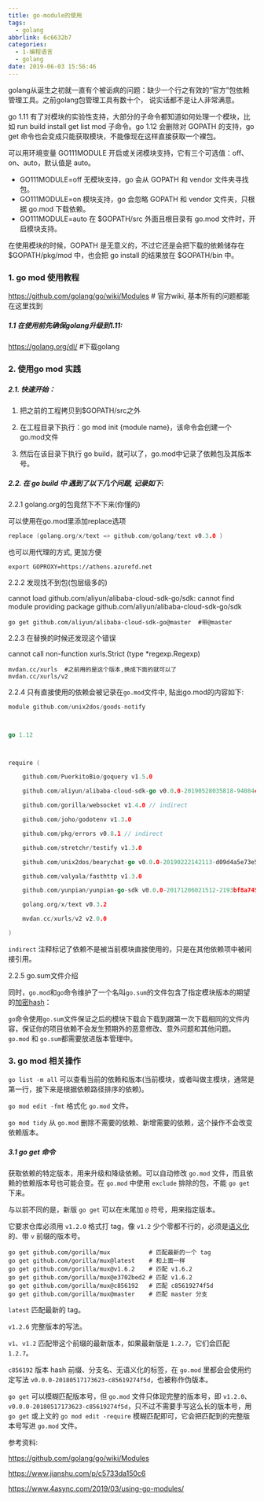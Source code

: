 ```yaml
---
title: go-module的使用
tags:
  - golang
abbrlink: 6c6632b7
categories:
  - 1-编程语言
  - golang
date: 2019-06-03 15:56:46
---
```




golang从诞生之初就一直有个被诟病的问题：缺少一个行之有效的“官方”包依赖管理工具。之前golang包管理工具有数十个， 说实话都不是让人非常满意。

go 1.11 有了对模块的实验性支持，大部分的子命令都知道如何处理一个模块，比如 run build install get list mod 子命令。go 1.12 会删除对 GOPATH 的支持，go get 命令也会变成只能获取模块，不能像现在这样直接获取一个裸包。





可以用环境变量 GO111MODULE 开启或关闭模块支持，它有三个可选值：off、on、auto，默认值是 auto。

- GO111MODULE=off 无模块支持，go 会从 GOPATH 和 vendor 文件夹寻找包。
- GO111MODULE=on 模块支持，go 会忽略 GOPATH 和 vendor 文件夹，只根据 go.mod 下载依赖。
- GO111MODULE=auto 在 $GOPATH/src 外面且根目录有 go.mod 文件时，开启模块支持。

在使用模块的时候，GOPATH 是无意义的，不过它还是会把下载的依赖储存在 $GOPATH/pkg/mod 中，也会把 go install 的结果放在 $GOPATH/bin 中。

<!-- more -->

### 1. go mod 使用教程

https://github.com/golang/go/wiki/Modules # 官方wiki, 基本所有的问题都能在这里找到



##### 1.1 在使用前先确保golang升级到1.11:

https://golang.org/dl/ #下载golang



### 2. 使用go mod 实践



##### 2.1. 快速开始：

1. 把之前的工程拷贝到$GOPATH/src之外

2. 在工程目录下执行：go mod init {module name}，该命令会创建一个go.mod文件

3. 然后在该目录下执行 go build，就可以了，go.mod中记录了依赖包及其版本号。

   

##### 2.2. 在 go build 中 遇到了以下几个问题, 记录如下:



2.2.1 golang.org的包竟然下不下来(你懂的)

可以使用在go.mod里添加replace选项

```go
replace (golang.org/x/text => github.com/golang/text v0.3.0 )
```

 也可以用代理的方式, 更加方便

```shell
export GOPROXY=https://athens.azurefd.net
```



2.2.2 发现找不到包(包层级多的)

cannot load github.com/aliyun/alibaba-cloud-sdk-go/sdk: cannot find module providing package github.com/aliyun/alibaba-cloud-sdk-go/sdk

```shell
go get github.com/aliyun/alibaba-cloud-sdk-go@master  #带@master
```



2.2.3 在替换的时候还发现这个错误

cannot call non-function xurls.Strict (type *regexp.Regexp)

```shell
mvdan.cc/xurls  #之前用的是这个版本,换成下面的就可以了
mvdan.cc/xurls/v2
```



2.2.4  只有直接使用的依赖会被记录在`go.mod`文件中, 贴出go.mod的内容如下:

```go
module github.com/unix2dos/goods-notify



go 1.12



require (

	github.com/PuerkitoBio/goquery v1.5.0

	github.com/aliyun/alibaba-cloud-sdk-go v0.0.0-20190528035818-94084c920892

	github.com/gorilla/websocket v1.4.0 // indirect

	github.com/joho/godotenv v1.3.0

	github.com/pkg/errors v0.8.1 // indirect

	github.com/stretchr/testify v1.3.0

	github.com/unix2dos/bearychat-go v0.0.0-20190222142113-d09d4a5e73e5

	github.com/valyala/fasthttp v1.3.0

	github.com/yunpian/yunpian-go-sdk v0.0.0-20171206021512-2193bf8a7459

	golang.org/x/text v0.3.2

	mvdan.cc/xurls/v2 v2.0.0

)
```



`indirect` 注释标记了依赖不是被当前模块直接使用的，只是在其他依赖项中被间接引用。



2.2.5  go.sum文件介绍

同时，`go.mod`和`go`命令维护了一个名叫`go.sum`的文件包含了指定模块版本的期望的[加密hash](https://golang.org/cmd/go/#hdr-Module_downloading_and_verification)：

`go`命令使用`go.sum`文件保证之后的模块下载会下载到跟第一次下载相同的文件内容，保证你的项目依赖不会发生预期外的恶意修改、意外问题和其他问题。`go.mod` 和 `go.sum`都需要放进版本管理中。



### 3. go mod 相关操作

`go list -m all`  可以查看当前的依赖和版本(当前模块，或者叫做主模块，通常是第一行，接下来是根据依赖路径排序的依赖)。



`go mod edit -fmt` 格式化 `go.mod` 文件。



 `go mod tidy` 从 `go.mod` 删除不需要的依赖、新增需要的依赖，这个操作不会改变依赖版本。



##### 3.1 go get 命令

获取依赖的特定版本，用来升级和降级依赖。可以自动修改 `go.mod` 文件，而且依赖的依赖版本号也可能会变。在 `go.mod` 中使用 `exclude` 排除的包，不能 `go get` 下来。



与以前不同的是，新版 `go get` 可以在末尾加 `@` 符号，用来指定版本。

它要求仓库必须用 `v1.2.0` 格式打 tag，像 `v1.2` 少个零都不行的，必须是[语义化](https://semver.org/lang/zh-CN/)的、带 `v` 前缀的版本号。



```
go get github.com/gorilla/mux           # 匹配最新的一个 tag
go get github.com/gorilla/mux@latest    # 和上面一样
go get github.com/gorilla/mux@v1.6.2    # 匹配 v1.6.2
go get github.com/gorilla/mux@e3702bed2 # 匹配 v1.6.2
go get github.com/gorilla/mux@c856192   # 匹配 c85619274f5d
go get github.com/gorilla/mux@master    # 匹配 master 分支
```



`latest` 匹配最新的 tag。

`v1.2.6` 完整版本的写法。

`v1`、`v1.2` 匹配带这个前缀的最新版本，如果最新版是 `1.2.7`，它们会匹配 `1.2.7`。

`c856192` 版本 hash 前缀、分支名、无语义化的标签，在 `go.mod` 里都会会使用约定写法 `v0.0.0-20180517173623-c85619274f5d`，也被称作伪版本。

`go get` 可以模糊匹配版本号，但 `go.mod` 文件只体现完整的版本号，即 `v1.2.0`、`v0.0.0-20180517173623-c85619274f5d`，只不过不需要手写这么长的版本号，用 `go get` 或上文的 `go mod edit -require` 模糊匹配即可，它会把匹配到的完整版本号写进 `go.mod`  文件。





参考资料:

https://github.com/golang/go/wiki/Modules

https://www.jianshu.com/p/c5733da150c6

https://www.4async.com/2019/03/using-go-modules/